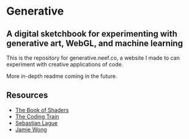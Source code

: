 # Generative

## A digital sketchbook for experimenting with generative art, WebGL, and machine learning

This is the repository for generative.neef.co, a website I made to can experiment with creative applications of code.

More in-depth readme coming in the future.

## Resources

-   [The Book of Shaders](https://thebookofshaders.com/)
-   [The Coding Train](https://www.youtube.com/user/shiffman)
-   [Sebastian Lague](https://www.youtube.com/channel/UCmtyQOKKmrMVaKuRXz02jbQ)
-   [Jamie Wong](http://jamie-wong.com/)
